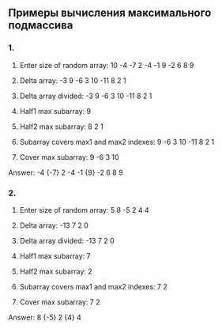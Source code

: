 ## Примеры вычисления максимального подмассива

### 1.
1. Enter size of random array: 10
-4 -7 2 -4 -1 9 -2 6 8 9 

2. Delta array:
-3 9 -6 3 10 -11 8 2 1 

3. Delta array divided:
-3 9 -6 3 
10 -11 8 2 1 

4. Half1 max subarray:
9 

5. Half2 max subarray:
8 2 1 

6. Subarray covers max1 and max2 indexes:
9 -6 3 10 -11 8 2 1 

7. Cover max subarray:
9 -6 3 10 

Answer:
-4 {-7} 2 -4 -1 {9} -2 6 8 9 

### 2.
1. Enter size of random array: 5
8 -5 2 4 4 

2. Delta array:
-13 7 2 0 

3. Delta array divided:
-13 7 
2 0 

4. Half1 max subarray:
7 

5. Half2 max subarray:
2 

6. Subarray covers max1 and max2 indexes:
7 2 

7. Cover max subarray:
7 2 

Answer:
8 {-5} 2 {4} 4 
